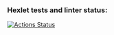 ### Hexlet tests and linter status:

[![Actions Status](https://github.com/lasnick7/frontend-project-46/actions/workflows/hexlet-check.yml/badge.svg)](https://github.com/lasnick7/frontend-project-46/actions)

